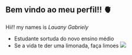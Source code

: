 ## Bem vindo ao meu perfil!! 🫀

Hii!! my names is *Lauany Gabriely*
- Estudante sortuda do novo ensino médio
- Se a vida te der uma limonada, faça limoes
 ![](https://media1.tenor.com/m/zafyt28a7DgAAAAC/fantastic-mr-fox-hi.gif)
